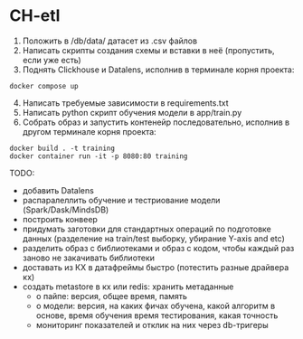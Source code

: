 # CH-etl

1) Положить в /db/data/ датасет из .csv файлов
2) Написать скрипты создания схемы и вставки в неё (пропустить, если уже есть)
3) Поднять Clickhouse и Datalens, исполнив в терминале корня проекта:
```
docker compose up
```
4) Написать требуемые зависимости в requirements.txt 
5) Написать python скрипт обучения модели в app/train.py
6) Собрать образ и запустить контенейр последовательно, исполнив в другом терминале корня проекта:
```
docker build . -t training
docker container run -it -p 8080:80 training
```

TODO:
- добавить Datalens
- распаралеллить обучение и тестриование модели (Spark/Dask/MindsDB)
- построить конвеер
- придумать заготовки для стандартных операций по подготовке данных (разделение на train/test выборку, убирание Y-axis and etc)
- разделить образ с библиотеками и образ с кодом, чтобы каждый раз заново не закачивать библиотеки
- доставать из КХ в датафреймы быстро (потестить разные драйвера кх)
- создать metastore в кх или redis: хранить метаданные 
    - о пайпе: версия, общее время, память
    - о модели: версия, на каких фичах обучена, какой алгоритм в основе, время обучения время тестирования, какая точность
    - мониторинг показателей и отклик на них через db-тригеры
